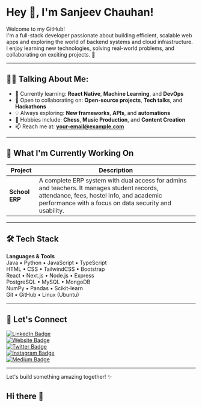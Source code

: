 # Hey 👋, I'm Sanjeev Chauhan!

Welcome to my GitHub!  
I'm a full-stack developer passionate about building efficient, scalable web apps and exploring the world of backend systems and cloud infrastructure. I enjoy learning new technologies, solving real-world problems, and collaborating on exciting projects. 🚀

---

## 👨‍💻 Talking About Me:

- 🌱 Currently learning: **React Native**, **Machine Learning**, and **DevOps**
- 👯 Open to collaborating on: **Open-source projects**, **Tech talks**, and **Hackathons**
- 💡 Always exploring: **New frameworks**, **APIs**, and **automations**
- 🎨 Hobbies include: **Chess**, **Music Production**, and **Content Creation**
- 📫 Reach me at: **your-email@example.com**

---

## 🔨 What I'm Currently Working On

| Project       | Description                                                                 |
|---------------|-----------------------------------------------------------------------------|
| **School ERP** | A complete ERP system with dual access for admins and teachers. It manages student records, attendance, fees, hostel info, and academic performance with a focus on data security and usability. |

---

## 🛠 Tech Stack

**Languages & Tools**  
Java • Python • JavaScript • TypeScript  
HTML • CSS • TailwindCSS • Bootstrap  
React • Next.js • Node.js • Express  
PostgreSQL • MySQL • MongoDB  
NumPy • Pandas • Scikit-learn  
Git • GitHub • Linux (Ubuntu)

---

## 🤝 Let's Connect

[![LinkedIn Badge](https://img.shields.io/badge/-LinkedIn-blue?style=flat&logo=linkedin&logoColor=white)](https://linkedin.com/in/your-profile)  
[![Website Badge](https://img.shields.io/badge/-Website-darkgreen?style=flat&logo=google-chrome&logoColor=white)](https://yourwebsite.com)  
[![Twitter Badge](https://img.shields.io/badge/-Twitter-1DA1F2?style=flat&logo=twitter&logoColor=white)](https://twitter.com/yourhandle)  
[![Instagram Badge](https://img.shields.io/badge/-Instagram-E4405F?style=flat&logo=instagram&logoColor=white)](https://instagram.com/yourprofile)  
[![Medium Badge](https://img.shields.io/badge/-Medium-black?style=flat&logo=medium&logoColor=white)](https://medium.com/@yourusername)

---

Let's build something amazing together! ✨
## Hi there 👋

<!--
**Sanjeev-0312/Sanjeev-0312** is a ✨ _special_ ✨ repository because its `README.md` (this file) appears on your GitHub profile.

Here are some ideas to get you started:

- 🔭 I’m currently working on ...
- 🌱 I’m currently learning ...
- 👯 I’m looking to collaborate on ...
- 🤔 I’m looking for help with ...
- 💬 Ask me about ...
- 📫 How to reach me: ...
- 😄 Pronouns: ...
- ⚡ Fun fact: ...
-->
